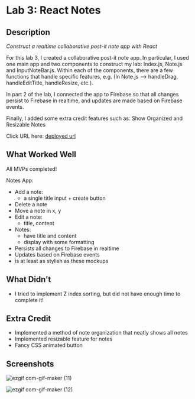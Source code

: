 # Lab 3: React Notes

## Description

*Construct a realtime collaborative post-it note app with React*

For this lab 3, I created a collaborative post-it note app. In particular, I used one main app and two components to construct my lab: Index.js, Note.js and InputNoteBar.js. Within each of the components, there are a few functions that handle specific features, e.g. (In Note.js --> handleDrag, handleEditTitle, handleResize, etc.).

In part 2 of the lab, I connected the app to Firebase so that all changes persist to Firebase in realtime, and updates are made based on Firebase events.

Finally, I added some extra credit features such as: Show Organized and Resizable Notes

Click URL here: [deployed url](https://vigorous-swirles-732194.netlify.app)

## What Worked Well
All MVPs completed! 

Notes App:
- Add a note:
  - a single title input + create button
- Delete a note
- Move a note in x, y
- Edit a note:
  - title, content
- Notes:
  - have title and content
  - display with some formatting
- Persists all changes to Firebase in realtime
- Updates based on Firebase events
- is at least as stylish as these mockups

## What Didn't
- I tried to implement Z index sorting, but did not have enough time to complete it! 

## Extra Credit
- Implemented a method of note organization that neatly shows all notes
- Implemented resizable feature for notes
- Fancy CSS animated button

## Screenshots
![ezgif com-gif-maker (11)](https://user-images.githubusercontent.com/47261209/116181850-58a91980-a6e9-11eb-8c99-abbca4c8a761.gif)

![ezgif com-gif-maker (12)](https://user-images.githubusercontent.com/47261209/116181973-8b531200-a6e9-11eb-94d3-a4bee200f1f4.gif)



